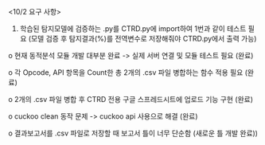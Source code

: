 <10/2 요구 사항>

1. 학습된 탐지모델에 검증하는 .py를 CTRD.py에 import하여 1번과 같이 테스트 필요 (모델 검증 후 탐지결과(%)를 전역변수로 저장해줘야 CTRD.py에서 출력 가능)


o 현재 동적분석 모듈 개발 대부분 완료 -> 실제 서버 연결 및 모듈 테스트 필요 (완료)

o 각 Opcode, API 항목을 Count한 총 2개의 .csv 파일 병합하는 함수 적용 필요 (완료)

o 2개의 .csv 파일 병합 후 CTRD 전용 구글 스프레드시트에 업로드 기능 구현 (완료)

o cuckoo clean 동작 문제 -> cuckoo api 사용으로 해결 (완료)

o 결과보고서를 .csv 파일로 저장할 때 보고서 틀이 너무 단순함 (새로운 틀 개발 완료))